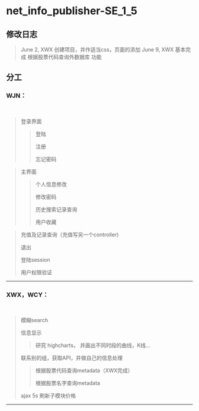 net_info_publisher-SE_1_5
=========================

修改日志
-------------------------
> June 2, XWX 创建项目，并作适当css，页面的添加
> June 9, XWX 基本完成 根据股票代码查询外数据库 功能


分工
-------------------------

### WJN：</h2><br/>
> 登录界面
> > 登陆
> > 
> > 注册
> > 
> > 忘记密码

> 主界面
> > 个人信息修改
> > 
> > 修改密码
> > 
> > 历史搜索记录查询
> > 
> > 用户收藏

> 充值及记录查询（充值写另一个controller)
> 
> 退出
> 
> 登陆session
> 
> 用户权限验证

-------------------------
### XWX，WCY：</h2><br/>
> 模糊search
> 
> 信息显示
> > 研究 highcharts， 并画出不同时段的曲线，K线...
> 
> 联系别的组，获取API，并做自己的信息处理
> > 根据股票代码查询metadata（XWX完成）
> > 
> > 根据股票名字查询metadata 
> 
> ajax 5s 刷新子模块价格

-------------------------
